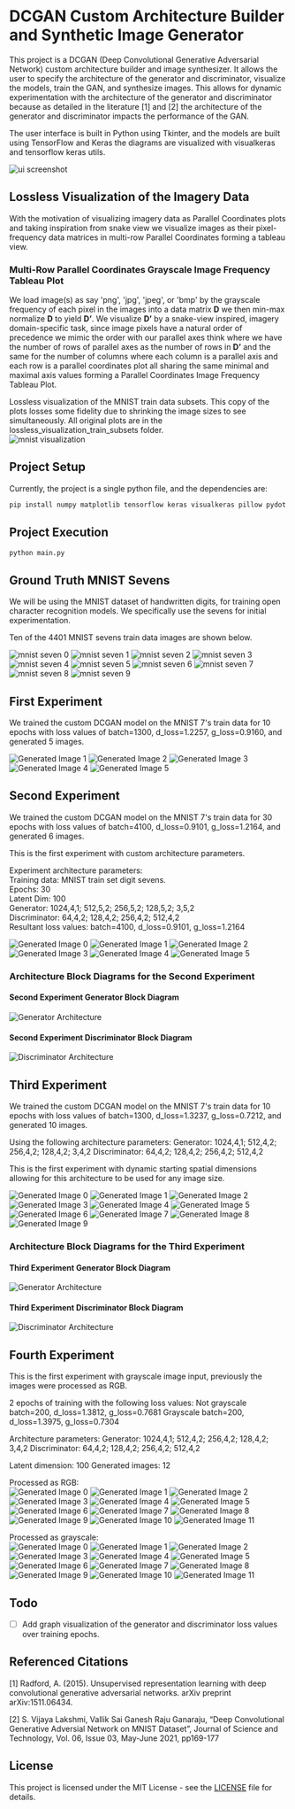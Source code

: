 # DCGAN Custom Architecture Builder and Synthetic Image Generator

This project is a DCGAN (Deep Convolutional Generative Adversarial Network) custom architecture builder and image synthesizer. It allows the user to specify the architecture of the generator and discriminator, visualize the models, train the GAN, and synthesize images. This allows for dynamic experimentation with the architecture of the generator and discriminator because as detailed in the literature [1] and [2] the architecture of the generator and discriminator impacts the performance of the GAN.  

The user interface is built in Python using Tkinter, and the models are built using TensorFlow and Keras the diagrams are visualized with visualkeras and tensorflow keras utils.  

![ui screenshot](./image.png)

## Lossless Visualization of the Imagery Data

With the motivation of visualizing imagery data as Parallel Coordinates plots and taking inspiration from snake view we visualize images as their pixel-frequency data matrices in multi-row Parallel Coordinates forming a tableau view.

### Multi-Row Parallel Coordinates Grayscale Image Frequency Tableau Plot

We load image(s) as say 'png', 'jpg', 'jpeg', or 'bmp' by the grayscale frequency of each pixel in the images into a data matrix **D** we then min-max normalize **D** to yield **D’**. We visualize **D’** by a snake-view inspired, imagery domain-specific task, since image pixels have a natural order of precedence we mimic the order with our parallel axes think where we have the number of rows of parallel axes as the number of rows in **D’** and the same for the number of columns where each column is a parallel axis and each row is a parallel coordinates plot all sharing the same minimal and maximal axis values forming a Parallel Coordinates Image Frequency Tableau Plot.

Lossless visualization of the MNIST train data subsets. This copy of the plots losses some fidelity due to shrinking the image sizes to see simultaneously. All original plots are in the lossless_visualization_train_subsets folder.  
![mnist visualization](./lossless_visualization_train_subsets/image.png)

## Project Setup

Currently, the project is a single python file, and the dependencies are:

```sh
pip install numpy matplotlib tensorflow keras visualkeras pillow pydot
```

## Project Execution

```sh
python main.py
```

## Ground Truth MNIST Sevens

We will be using the MNIST dataset of handwritten digits, for training open character recognition models. We specifically use the sevens for initial experimentation.  

Ten of the 4401 MNIST sevens train data images are shown below.  

![mnist seven 0](./real_mnist_sevens_train_data/img_6.jpg)
![mnist seven 1](./real_mnist_sevens_train_data/img_18.jpg)
![mnist seven 2](./real_mnist_sevens_train_data/img_29.jpg)
![mnist seven 3](./real_mnist_sevens_train_data/img_47.jpg)
![mnist seven 4](./real_mnist_sevens_train_data/img_48.jpg)
![mnist seven 5](./real_mnist_sevens_train_data/img_50.jpg)
![mnist seven 6](./real_mnist_sevens_train_data/img_76.jpg)
![mnist seven 7](./real_mnist_sevens_train_data/img_102.jpg)
![mnist seven 8](./real_mnist_sevens_train_data/img_103.jpg)
![mnist seven 9](./real_mnist_sevens_train_data/img_116.jpg)

## First Experiment

We trained the custom DCGAN model on the MNIST 7's train data for 10 epochs with loss values of batch=1300, d_loss=1.2257, g_loss=0.9160, and generated 5 images.  

![Generated Image 1](./synthetic_sevens_first_experiment/generated_0.png)
![Generated Image 2](./synthetic_sevens_first_experiment/generated_1.png)
![Generated Image 3](./synthetic_sevens_first_experiment/generated_2.png)
![Generated Image 4](./synthetic_sevens_first_experiment/generated_3.png)
![Generated Image 5](./synthetic_sevens_first_experiment/generated_4.png)

## Second Experiment

We trained the custom DCGAN model on the MNIST 7's train data for 30 epochs with loss values of batch=4100, d_loss=0.9101, g_loss=1.2164, and generated 6 images.  

This is the first experiment with custom architecture parameters.  

Experiment architecture parameters:  
Training data: MNIST train set digit sevens.  
Epochs: 30  
Latent Dim: 100  
Generator: 1024,4,1; 512,5,2; 256,5,2; 128,5,2; 3,5,2  
Discriminator: 64,4,2; 128,4,2; 256,4,2; 512,4,2  
Resultant loss values: batch=4100, d_loss=0.9101, g_loss=1.2164  

![Generated Image 0](./synthetic_sevens_second_experiment/generated_0.png)
![Generated Image 1](./synthetic_sevens_second_experiment/generated_1.png)
![Generated Image 2](./synthetic_sevens_second_experiment/generated_2.png)
![Generated Image 3](./synthetic_sevens_second_experiment/generated_3.png)
![Generated Image 4](./synthetic_sevens_second_experiment/generated_4.png)
![Generated Image 5](./synthetic_sevens_second_experiment/generated_5.png)

### Architecture Block Diagrams for the Second Experiment

#### Second Experiment Generator Block Diagram

![Generator Architecture](./synthetic_sevens_second_experiment/dcgan_generator_blockdiagram.png)

#### Second Experiment Discriminator Block Diagram

![Discriminator Architecture](./synthetic_sevens_second_experiment/dcgan_discriminator_blockdiagram.png)

## Third Experiment

We trained the custom DCGAN model on the MNIST 7's train data for 10 epochs with loss values of batch=1300, d_loss=1.3237, g_loss=0.7212, and generated 10 images.  

Using the following architecture parameters:
Generator: 1024,4,1; 512,4,2; 256,4,2; 128,4,2; 3,4,2
Discriminator: 64,4,2; 128,4,2; 256,4,2; 512,4,2

This is the first experiment with dynamic starting spatial dimensions allowing for this architecture to be used for any image size.

![Generated Image 0](./synthetic_sevens_third_experiment/generated_0.png)
![Generated Image 1](./synthetic_sevens_third_experiment/generated_1.png)
![Generated Image 2](./synthetic_sevens_third_experiment/generated_2.png)
![Generated Image 3](./synthetic_sevens_third_experiment/generated_3.png)
![Generated Image 4](./synthetic_sevens_third_experiment/generated_4.png)
![Generated Image 5](./synthetic_sevens_third_experiment/generated_5.png)
![Generated Image 6](./synthetic_sevens_third_experiment/generated_6.png)
![Generated Image 7](./synthetic_sevens_third_experiment/generated_7.png)
![Generated Image 8](./synthetic_sevens_third_experiment/generated_8.png)
![Generated Image 9](./synthetic_sevens_third_experiment/generated_9.png)

### Architecture Block Diagrams for the Third Experiment

#### Third Experiment Generator Block Diagram

![Generator Architecture](./synthetic_sevens_third_experiment/dcgan_generator_blockdiagram.png)

#### Third Experiment Discriminator Block Diagram

![Discriminator Architecture](./synthetic_sevens_third_experiment/dcgan_discriminator_blockdiagram.png)

## Fourth Experiment

This is the first experiment with grayscale image input, previously the images were processed as RGB.  

2 epochs of training with the following loss values:
Not grayscale batch=200, d_loss=1.3812, g_loss=0.7681
Grayscale batch=200, d_loss=1.3975, g_loss=0.7304

Architecture parameters:
Generator: 1024,4,1; 512,4,2; 256,4,2; 128,4,2; 3,4,2
Discriminator: 64,4,2; 128,4,2; 256,4,2; 512,4,2

Latent dimension: 100
Generated images: 12

Processed as RGB:  
![Generated Image 0](./synthetic_sevens_fourth_experiment/not_grayscale/generated_0.png)
![Generated Image 1](./synthetic_sevens_fourth_experiment/not_grayscale/generated_1.png)
![Generated Image 2](./synthetic_sevens_fourth_experiment/not_grayscale/generated_2.png)
![Generated Image 3](./synthetic_sevens_fourth_experiment/not_grayscale/generated_3.png)
![Generated Image 4](./synthetic_sevens_fourth_experiment/not_grayscale/generated_4.png)
![Generated Image 5](./synthetic_sevens_fourth_experiment/not_grayscale/generated_5.png)
![Generated Image 6](./synthetic_sevens_fourth_experiment/not_grayscale/generated_6.png)
![Generated Image 7](./synthetic_sevens_fourth_experiment/not_grayscale/generated_7.png)
![Generated Image 8](./synthetic_sevens_fourth_experiment/not_grayscale/generated_8.png)
![Generated Image 9](./synthetic_sevens_fourth_experiment/not_grayscale/generated_9.png)
![Generated Image 10](./synthetic_sevens_fourth_experiment/not_grayscale/generated_10.png)
![Generated Image 11](./synthetic_sevens_fourth_experiment/not_grayscale/generated_11.png)

Processed as grayscale:  
![Generated Image 0](./synthetic_sevens_fourth_experiment/grayscale/generated_0.png)
![Generated Image 1](./synthetic_sevens_fourth_experiment/grayscale/generated_1.png)
![Generated Image 2](./synthetic_sevens_fourth_experiment/grayscale/generated_2.png)
![Generated Image 3](./synthetic_sevens_fourth_experiment/grayscale/generated_3.png)
![Generated Image 4](./synthetic_sevens_fourth_experiment/grayscale/generated_4.png)
![Generated Image 5](./synthetic_sevens_fourth_experiment/grayscale/generated_5.png)
![Generated Image 6](./synthetic_sevens_fourth_experiment/grayscale/generated_6.png)
![Generated Image 7](./synthetic_sevens_fourth_experiment/grayscale/generated_7.png)
![Generated Image 8](./synthetic_sevens_fourth_experiment/grayscale/generated_8.png)
![Generated Image 9](./synthetic_sevens_fourth_experiment/grayscale/generated_9.png)
![Generated Image 10](./synthetic_sevens_fourth_experiment/grayscale/generated_10.png)
![Generated Image 11](./synthetic_sevens_fourth_experiment/grayscale/generated_11.png)

## Todo

- [ ] Add graph visualization of the generator and discriminator loss values over training epochs.

## Referenced Citations

[1] Radford, A. (2015). Unsupervised representation learning with deep convolutional generative adversarial networks. arXiv preprint arXiv:1511.06434.

[2] S. Vijaya Lakshmi, Vallik Sai Ganesh Raju Ganaraju, “Deep Convolutional Generative Adversial Network on
MNIST Dataset”, Journal of Science and Technology, Vol. 06, Issue 03, May-June 2021, pp169-177

## License

This project is licensed under the MIT License - see the [LICENSE](LICENSE) file for details.
